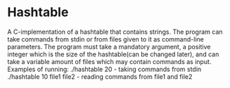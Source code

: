 # Hashtable

A C-implementation of a hashtable that contains strings. The program can take commands
from stdin or from files given to it as command-line parameters.
The program must take a mandatory argument, a positive integer which is the size of the hashtable(can be changed later),
and can take a variable amount of files which may contain commands as input. Examples of running:
./hashtable 20 - taking commands from stdin
./hashtable 10 file1 file2 - reading commands from file1 and file2